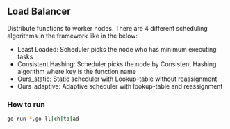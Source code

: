 ## Load Balancer

Distribute functions to worker nodes. There are 4 different scheduling algorithms in the framework like in the below:

- Least Loaded: Scheduler picks the node who has minimum executing tasks
- Consistent Hashing: Scheduler picks the node by Consistent Hashing algorithm where key is the function name
- Ours_static: Static scheduler with Lookup-table without reassignment
- Ours_adaptive: Adaptive scheduler with lookup-table and reassignment

### How to run

```bash
go run *.go ll|ch|tb|ad
```
